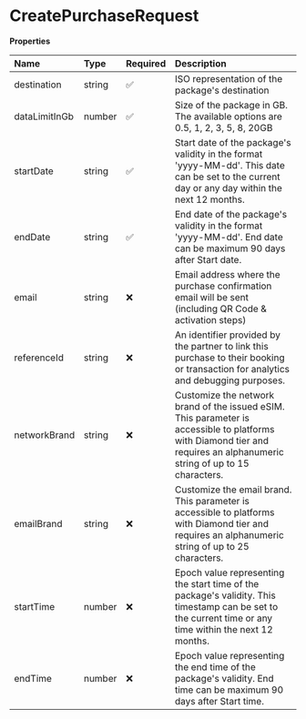 # CreatePurchaseRequest

**Properties**

| Name          | Type   | Required | Description                                                                                                                                                             |
| :------------ | :----- | :------- | :---------------------------------------------------------------------------------------------------------------------------------------------------------------------- |
| destination   | string | ✅       | ISO representation of the package's destination                                                                                                                         |
| dataLimitInGb | number | ✅       | Size of the package in GB. The available options are 0.5, 1, 2, 3, 5, 8, 20GB                                                                                           |
| startDate     | string | ✅       | Start date of the package's validity in the format 'yyyy-MM-dd'. This date can be set to the current day or any day within the next 12 months.                          |
| endDate       | string | ✅       | End date of the package's validity in the format 'yyyy-MM-dd'. End date can be maximum 90 days after Start date.                                                        |
| email         | string | ❌       | Email address where the purchase confirmation email will be sent (including QR Code & activation steps)                                                                 |
| referenceId   | string | ❌       | An identifier provided by the partner to link this purchase to their booking or transaction for analytics and debugging purposes.                                       |
| networkBrand  | string | ❌       | Customize the network brand of the issued eSIM. This parameter is accessible to platforms with Diamond tier and requires an alphanumeric string of up to 15 characters. |
| emailBrand    | string | ❌       | Customize the email brand. This parameter is accessible to platforms with Diamond tier and requires an alphanumeric string of up to 25 characters.                      |
| startTime     | number | ❌       | Epoch value representing the start time of the package's validity. This timestamp can be set to the current time or any time within the next 12 months.                 |
| endTime       | number | ❌       | Epoch value representing the end time of the package's validity. End time can be maximum 90 days after Start time.                                                      |
